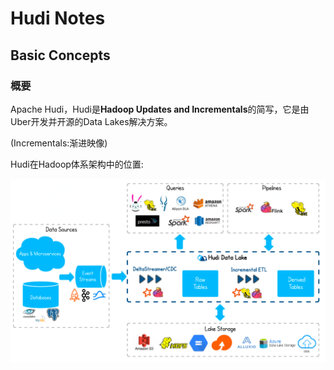 # Hudi Notes

## Basic Concepts

### 概要

Apache Hudi，Hudi是**Hadoop Updates and Incrementals**的简写，它是由Uber开发并开源的Data Lakes解决方案。

(Incrementals:渐进映像)

Hudi在Hadoop体系架构中的位置:

![image-20220427231011863](_images/HudiNotes.asserts/image-20220427231011863.png)





































